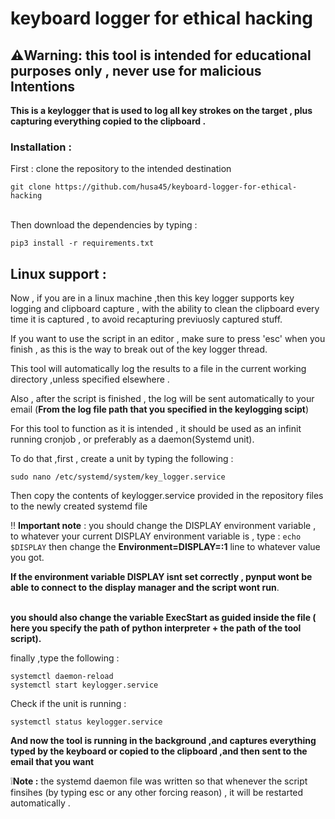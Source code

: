# keyboard logger for ethical hacking

## ⚠️Warning: this tool is intended for educational purposes only , never use for malicious Intentions <br/>

**This is a keylogger that is used to log all key strokes on the target , plus capturing everything  copied to the clipboard .**<br/>

### Installation : 
First : clone the repository to the intended destination<br/>
```
git clone https://github.com/husa45/keyboard-logger-for-ethical-hacking 
```
<br/>
Then download the dependencies by typing :
<br/>

```
pip3 install -r requirements.txt
```

## Linux support :
Now , if you are in a linux machine ,then this key logger supports key logging and clipboard capture , with the ability to clean the clipboard every time it is captured , to avoid recapturing previuosly captured stuff. <br/>


If you want to use the script in  an editor , make sure to press 'esc'
when you finish , as this is the way to break out of the key logger thread.

This tool will automatically log the results to a file in the current working directory ,unless specified elsewhere .

Also , after the script is finished , the log will be sent automatically to your email (**From the log file path that you specified in the keylogging scipt**)

For this tool to function as  it is intended , it should be used as an infinit running cronjob , 
or preferably as a daemon(Systemd unit).

To do that ,first , create a unit by typing the following :
```
sudo nano /etc/systemd/system/key_logger.service
```
Then copy the contents of keylogger.service provided in the repository files to the newly created systemd file 

‼️ **Important note** : you should change the DISPLAY environment variable , to whatever your current DISPLAY environment variable is ,
type : ```echo $DISPLAY```
then change the **Environment=DISPLAY=:1** line to whatever value you got.

**If the environment variable DISPLAY isnt set correctly , pynput wont be able to connect to the display manager and the script wont run**.<br/><br/>

**you should also change the variable ExecStart as guided inside the file ( here you specify the path of python interpreter + the path of the tool script).**<br/>


finally ,type the following :
```
systemctl daemon-reload
systemctl start keylogger.service
```
Check if the unit is running :
```
systemctl status keylogger.service
```

**And now the tool is running in the background ,and captures everything typed by the keyboard or copied to the clipboard ,and then sent to the email that you want**

❕**Note :** the systemd daemon file was written so that whenever the script finsihes (by typing esc or any other forcing reason) , it will be restarted automatically . 
